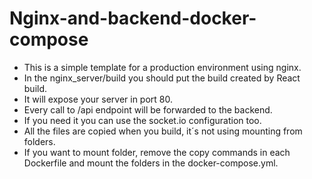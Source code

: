 # Nginx-and-backend-docker-compose

- This is a simple template for a production environment using nginx.
- In the nginx_server/build you should put the build created by React build.
- It will expose your server in port 80.
- Every call to /api endpoint will be forwarded to the backend.
- If you need it you can use the socket.io configuration too.
- All the files are copied when you build, it´s not using mounting from folders.
- If you want to mount folder, remove the copy commands in each Dockerfile and mount the folders in the docker-compose.yml.
